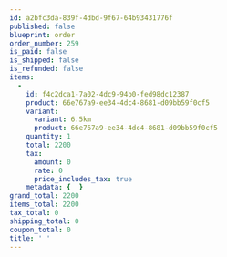 ```yaml
---
id: a2bfc3da-839f-4dbd-9f67-64b93431776f
published: false
blueprint: order
order_number: 259
is_paid: false
is_shipped: false
is_refunded: false
items:
  -
    id: f4c2dca1-7a02-4dc9-94b0-fed98dc12387
    product: 66e767a9-ee34-4dc4-8681-d09bb59f0cf5
    variant:
      variant: 6.5km
      product: 66e767a9-ee34-4dc4-8681-d09bb59f0cf5
    quantity: 1
    total: 2200
    tax:
      amount: 0
      rate: 0
      price_includes_tax: true
    metadata: {  }
grand_total: 2200
items_total: 2200
tax_total: 0
shipping_total: 0
coupon_total: 0
title: ' '
---
```

